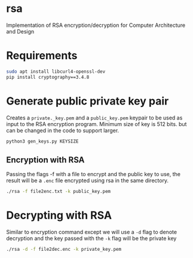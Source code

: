 # rsa
Implementation of RSA encryption/decryption for Computer Architecture and Design

# Requirements
```sh
sudo apt install libcurl4-openssl-dev
pip install cryptography==3.4.8
```

# Generate public private key pair 
Creates a `private._key.pem` and a `public_key.pem` keypair to be used as input to the RSA encryption program. Minimum size of key is 512 bits.
but can be changed in the code to support larger.
```sh
python3 gen_keys.py KEYSIZE
``` 

## Encryption with RSA
Passing the flags -f with a file to encrypt and the public key to use, the result will be a `.enc` file encrypted using rsa in the 
same directory. 
```sh
./rsa -f file2enc.txt -k public_key.pem 
```

# Decrypting with RSA
Similar to encryption command except we will use a `-d` flag to denote decryption
and the key passed with the `-k` flag will be the private key
```sh
./rsa -d -f file2dec.enc -k private_key.pem 
```